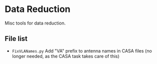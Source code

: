 # Data Reduction

Misc tools for data reduction.

## File list
* `FixVLANames.py`	Add "VA" prefix to antenna names in CASA files (no longer needed, as the CASA task takes care of this)
